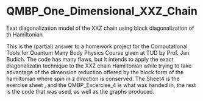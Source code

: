 # QMBP_One_Dimensional_XXZ_Chain
Exat diagonalization model of the XXZ chain using block diagonalization of th Hamiltonian


This is the (partial) answer to a homework project for the Computational Tools for Quantum Many Body Physics Course given at TUD by Prof. Jan Budich. The code has many flaws, but it intends to apply the exact diagonalizatin technique to the XXZ chain Hamiltonian while trying to take advantage of the dimension reduction offered by the block form of the hamiltonian where spin in z direction is conserved. The Sheet4 is the exercise sheet , and the QMBP_Excercise_4 is what was handed in, the rest is the code that was used, as well as the graphs produced.
